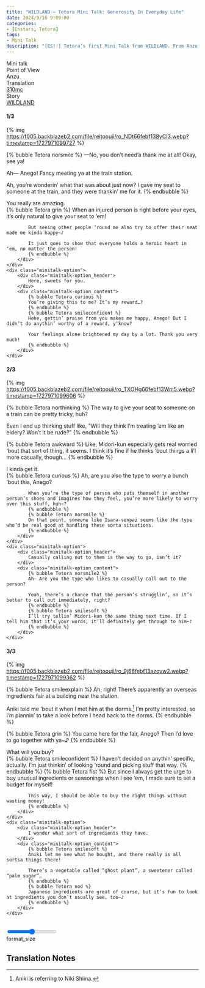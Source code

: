```yaml
---
title: "WILDLAND – Tetora Mini Talk: Generosity In Everyday Life"
date: 2024/9/16 9:09:00
categories:
- [Enstars, Tetora]
tags:
- Mini Talk
description: "[ES!!] Tetora’s first Mini Talk from WILDLAND. From Anzu’s POV."
---
```

<div class="three-wrapper" style="--storyColor:#5ac189;--storyColor-rgb:90,193,137;--storyColor-h:147.4;--storyColor-s:45.4%;--storyColor-l:55.5%;">
    <div class="info-area">
        <div class="info">
            <div class="info-item characters">
                <div class="label">
                    Mini talk
                </div>
                <div class="value">
					<a href="/categories/Enstars/Tetora" character="Tetora"></a>
                </div>
            </div>
            <div class="info-item one">
                <div class="label">
                    Point of View
                </div>
                <div class="value">
                    Anzu
                </div>
            </div>
            <div class="info-item two">
                <div class="label">
                    Translation
                </div>
                <div class="value">
                    <a href="/about">310mc</a>
                </div>
            </div>
            <div class="info-item three">
                <div class="label">
                   Story
                </div>
                <div class="value">
                    <a href="/wildland">WILDLAND</a>
                </div>
            </div>
        </div>
    </div>
</div>

<!-- more -->

#### <div mt="rare"></div> 1/3

{% img https://f005.backblazeb2.com/file/reitoouji/ro_NDt66febf138yCI3.webp?timestamp=1727971099727 %}

{% bubble Tetora norsmile %}
—No, you don’t need’a thank me at all! Okay, see ya!

Ah— Anego! Fancy meeting ya at the train station.

Ah, you’re wonderin’ what that was about just now? I gave my seat to someone at the train, and they were thankin’ me for it.
{% endbubble %}

<div class="minitalk" character="Anzu">
    <div class="minitalk-option">
        <div class="minitalk-option_header">
            You really are amazing.
        </div>
        <div class="minitalk-option_content">
            {% bubble Tetora grin %}
            When an injured person is right before your eyes, it’s only natural to give your seat to ‘em!

            But seeing other people ‘round me also try to offer their seat made me kinda happy~♪

            It just goes to show that everyone holds a heroic heart in ‘em, no matter the person!
			{% endbubble %}
        </div>
    </div>
    <div class="minitalk-option">
        <div class="minitalk-option_header">
            Here, sweets for you.
        </div>
        <div class="minitalk-option_content">
            {% bubble Tetora curious %}
            You’re giving this to me? It’s my reward…?
			{% endbubble %}
            {% bubble Tetora smileconfident %}
            Hehe, gettin’ praise from you makes me happy, Anego! But I didn’t do anythin’ worthy of a reward, y’know?

            Your feelings alone brightened my day by a lot. Thank you very much!
			{% endbubble %}
        </div>
    </div>
</div>

#### <div mt="rare"></div> 2/3

{% img https://f005.backblazeb2.com/file/reitoouji/ro_TXOHg66febf13Wm5.webp?timestamp=1727971099606 %}

{% bubble Tetora northinking %}
The way to give your seat to someone on a train can be pretty tricky, huh?

Even I end up thinking stuff like, "Will they think I’m treating ‘em like an eldery? Won’t it be rude?"
{% endbubble %}

{% bubble Tetora awkward %}
Like, Midori-kun especially gets real worried ‘bout that sort of thing, it seems. I think it’s fine if he thinks ‘bout things a li’l more casually, though…
{% endbubble %}

<div class="minitalk" character="Anzu">
    <div class="minitalk-option">
        <div class="minitalk-option_header">
            I kinda get it.
        </div>
        <div class="minitalk-option_content">
            {% bubble Tetora curious %}
            Ah, are you also the type to worry a bunch ‘bout this, Anego?

            When you’re the type of person who puts themself in another person’s shoes and imagines how they feel, you’re more likely to worry over this stuff, huh~?
            {% endbubble %}
            {% bubble Tetora norsmile %}
            On that point, someone like Isara-senpai seems like the type who’d be real good at handling these sorta situations.
			{% endbubble %}
        </div>
    </div>
    <div class="minitalk-option">
        <div class="minitalk-option_header">
            Casually calling out to them is the way to go, isn’t it?
        </div>
        <div class="minitalk-option_content">
            {% bubble Tetora norsmile2 %}
            Ah— Are you the type who likes to casually call out to the person?

            Yeah, there’s a chance that the person’s strugglin’, so it’s better to call out immediately, right?
            {% endbubble %}
            {% bubble Tetora smilesoft %}
            I’ll try tellin’ Midori-kun the same thing next time. If I tell him that it’s your words, it’ll definitely get through to him~♪
			{% endbubble %}
        </div>
    </div>
</div>

#### <div mt="rare"></div> 3/3

{% img https://f005.backblazeb2.com/file/reitoouji/ro_9j66febf13azovw2.webp?timestamp=1727971099362 %}

{% bubble Tetora smileexplain %}
Ah, right! There’s apparently an overseas ingredients fair at a building near the station.

Aniki told me ‘bout it when I met him at the dorms.[^1] I’m pretty interested, so I’m plannin’ to take a look before I head back to the dorms.
{% endbubble %}

{% bubble Tetora grin %}
You came here for the fair, Anego? Then I’d love to go together with ya~♪
{% endbubble %}

<div class="minitalk" character="Anzu">
    <div class="minitalk-option">
        <div class="minitalk-option_header">
            What will you buy?
        </div>
        <div class="minitalk-option_content">
            {% bubble Tetora smileconfident %}
            I haven’t decided on anythin’ specific, actually. I’m just thinkin’ of looking ‘round and picking stuff that way.
            {% endbubble %}
            {% bubble Tetora fist %}
            But since I always get the urge to buy unusual ingredients or seasonings when I see ‘em, I made sure to set a budget for myself!

            This way, I should be able to buy the right things without wasting money!
			{% endbubble %}
        </div>
    </div>
    <div class="minitalk-option">
        <div class="minitalk-option_header">
            I wonder what sort of ingredients they have.
        </div>
        <div class="minitalk-option_content">
            {% bubble Tetora smilesoft %}
            Aniki let me see what he bought, and there really is all sortsa things there!

            There’s a vegetable called “ghost plant”, a sweetener called “palm sugar”…
            {% endbubble %}
            {% bubble Tetora nod %}
            Japanese ingredients are great of course, but it’s fun to look at ingredients you don’t usually see, too~♪
			{% endbubble %}
        </div>
    </div>
</div>
<br>
<div class="navigation2">
    <div class="toolbar-wrapper">
        <div class="slider-container">
            <input type="range" min="1" max="5" value="3" class="slider">
        </div>
        <div class="toolbar">
            <a target="_blank" href="/translations" class="home-button" title="Translations Masterlist"><i class="fa fa-home"></i></a>
            <div class="toolbar__section">
                <a id="sliderDrop">
                    <span class="material-icons-round" title="Text Size">format_size</span>
                </a>
            </div>
            <a target="_blank" href="/wildland#Mini-Talks" title="Index"><i class="fa fa-star"></i></a>
            <a href="/wildland/minitalk/tetora_2" title="Tetora Mini Talk: Stylish Sports Equipment"><i class="fa fa-arrow-right"></i></a>
            <a href="#top" class="top-arrow" title="Back to Top"><i class="fa fa-arrow-up"></i></a>
        </div>
    </div>
</div>

## Translation Notes

[^1]: Aniki is referring to Niki Shiina.